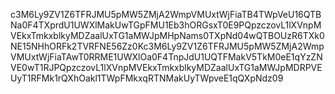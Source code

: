 c3M6Ly9ZV1Z6TFRJMU5pMW5ZMjA2WmpVMUxtWjFiaTB4TWpVeU16QTBNa0F4TXprdU1UWXlMakUwTGpFMU1Eb3hORGsxT0E9PQpzczovL1lXVnpMVEkxTmkxblkyMDZaalUxTG1aMWJpMHpNams0TXpNd04wQTBOUzR6TXk0NE15NHhORFk2TVRFNE56Zz0Kc3M6Ly9ZV1Z6TFRJMU5pMW5ZMjA2WmpVMUxtWjFiaTAwT0RRME1UWXlOa0F4TnpJdU1UQTFMakV5TkM0eE1qYzZNVE0wT1RJPQpzczovL1lXVnpMVEkxTmkxblkyMDZaalUxTG1aMWJpMDRPVEUyT1RFMk1rQXhOakl1TWpFMkxqRTNMakUyTWpveE1qQXpNdz09